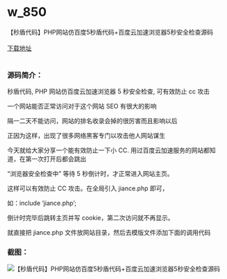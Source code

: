 # w_850
【秒盾代码】PHP网站仿百度5秒盾代码+百度云加速浏览器5秒安全检查源码
<br/></br>
[下载地址](https://www.uuid2.com/850.html "下载地址")
<br/></br>
<h3>源码简介：</h3>
<p>秒盾代码, PHP 网站仿百度云加速浏览器 5 秒安全检查, 可有效防止 cc 攻击<p>
<p>一个网站能否正常访问对于这个网站 SEO 有很大的影响<p>
<p>隔一二天不能访问，网站的排名收录会掉的很厉害而且影响以后<p>
<p>正因为这样，出现了很多网络黑客专门以攻击他人网站谋生<p>
<p>今天就给大家分享一个能有效防止一下小 CC. 用过百度云加速服务的网站都知道，在第一次打开后都会跳出<p>
<p>“浏览器安全检查中” 等待 5 秒倒计时，才正常进入网站主页。<p>
<p>这样可以有效防止 CC 攻击。在全局引入 jiance.php 即可，<p>
<p>如：include ‘jiance.php’;<p>
<p>倒计时完毕后跳转主页并写 cookie，第二次访问就不再显示。<p>
<p>就直接把 jiance.php 文件放网站目录，然后去模版文件添加下面的调用代码<p>
<h3>截图：</h3>
<img src="https://www.uuid2.com/wp-content/uploads/img/202105/616dde4256.gif" alt="【秒盾代码】PHP网站仿百度5秒盾代码+百度云加速浏览器5秒安全检查源码">
